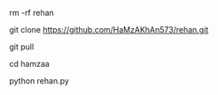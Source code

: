 rm -rf rehan

git clone https://github.com/HaMzAKhAn573/rehan.git

git pull

cd hamzaa

python rehan.py
